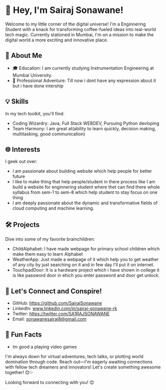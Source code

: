 # 👋 Hey, I'm Sairaj Sonawane!

Welcome to my little corner of the digital universe! I'm a Enginnering Student with a knack for transforming coffee-fueled ideas into real-world tech magic. Currently stationed in Mumbai, I'm on a mission to make the digital world a more exciting and innovative place.

## 🚀 About Me

- 🎓 Education: I am currently studying Instrumentation Engineering at Mumbai University.
- 💼 Professional Adventure: Till now i dont have any expression about it but i have done intership

## 💡 Skills

In my tech toolkit, you'll find:

- Coding Wizardry: Java, Full Stack WEBDEV, Pursuing Python devloping               
- Team Harmony: I am great at(ability to learn quickly, decision making, multitasking, good communication)

## 🌐 Interests

I geek out over:

- I am passionate about building website which help people for better future
- I like to make thing that help people/student in there process like I am build a website for enginnering student where thet can find there whole syllabus from sem-1 to sem-8 which help student to stay focus
  on one thing
- I am deeply passionate about the dynamic and transformative fields of cloud computing and machine learning.

## 🛠️ Projects

Dive into some of my favorite brainchildren:

- ChildAlphabet: I have made webpage for primary school children which make them easy to learn Alphabet
- WeatherApp: Just made a webpage of it which help you to get weather of any city by just searching on it and in few day I'll put it on internet.
- TouchpadDoor: It is a hardware project which i have shown in college it is like password door in ehich you enter password and door get unlock. 

## 🤝 Let's Connect and Conspire!

- GitHub: https://github.com/SairajSonawane
- LinkedIn: www.linkedin.com/in/sairaj-sonawane-rk
- Twitter: https://twitter.com/SA1RAJSONAWANE
- Email: sonawanesairaj8@gmail.com

## 🎉 Fun Facts

- Im good a playing video games
  

I'm always down for virtual adventures, tech talks, or plotting world domination through code. Reach out—I'm eagerly awaiting connections with fellow tech dreamers and innovators! Let's create something awesome together! 😊✨

Looking forward to connecting with you! 😊



